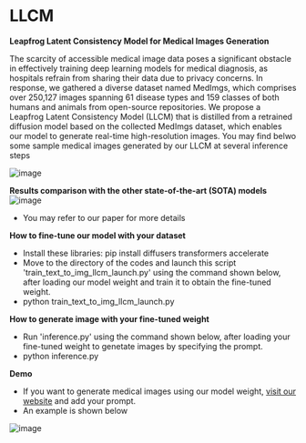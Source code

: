 # LLCM
**</h2>Leapfrog Latent Consistency Model for Medical Images Generation</h2>**

The scarcity of accessible medical image data poses a significant obstacle in effectively training deep learning models for medical diagnosis, as hospitals refrain from sharing their data due to privacy concerns. In response, we gathered a diverse dataset named MedImgs, which comprises over 250,127 images spanning 61 disease types and 159 classes of both humans and animals from open-source repositories. We propose a Leapfrog Latent Consistency Model (LLCM) that is distilled from a retrained diffusion model based on the collected MedImgs dataset, which enables our model to generate real-time high-resolution images. You may find belwo some sample medical images generated by our LLCM at several inference steps

![image](https://github.com/lyskds/LLCM/assets/162650359/6192f441-50e2-453c-a966-36c54f77c32b)

**</h2>Results comparison with the other state-of-the-art (SOTA) models</h2>**
![image](https://github.com/lyskds/LLCM/assets/162650359/178fcf44-74a9-4d01-846e-63aa0e3199a3)
- You may refer to our paper for more details

**</h2>How to fine-tune our model with your dataset</h2>**
- Install these libraries: 
pip install diffusers transformers accelerate
- Move to the directory of the codes and launch this script 'train_text_to_img_llcm_launch.py' using the command shown below, after loading our model weight and train it to obtain the fine-tuned weight.
- python train_text_to_img_llcm_launch.py
  
**</h2>How to generate image with your fine-tuned weight</h2>**
- Run 'inference.py' using the command shown below, after loading your fine-tuned weight to genetate images by specifying the prompt.
- python inference.py

**</h2>Demo</h2>**
- If you want to generate medical images using our model weight, [visit our website](https://2cf1-129-98-38-34.ngrok-free.app) and add your prompt.
- An example is shown below
  
![image](https://github.com/lyskds/LLCM/assets/162650359/e2492e5f-9e4a-4cdd-8485-de84c5b36da6)


